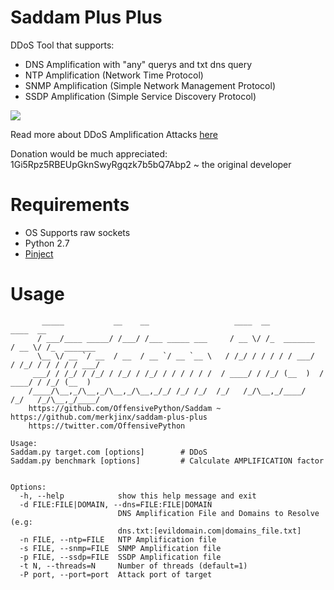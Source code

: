 # Saddam Plus Plus
DDoS Tool that supports:
  * DNS Amplification with "any" querys and txt dns query
  * NTP Amplification (Network Time Protocol)
  * SNMP Amplification (Simple Network Management Protocol)
  * SSDP Amplification (Simple Service Discovery Protocol)
 
 
![](http://2.bp.blogspot.com/-TkNwFJsznto/VOs3l0uSgDI/AAAAAAAAALQ/S5BNt8ULwpg/s1600/9.png)

Read more about DDoS Amplification Attacks [here](http://www.pythonforpentesting.com/2015/02/ddos-amplification-attacks.html)

Donation would be much appreciated: 1Gi5Rpz5RBEUpGknSwyRgqzk7b5bQ7Abp2 ~ the original developer
# Requirements
 * OS Supports raw sockets
 * Python 2.7
 * [Pinject](https://github.com/OffensivePython/Pinject)

# Usage
```
	   _____           __    __                   ____  __              ____  __              
	  / ___/____ _____/ /___/ /___ _____ ___     / __ \/ /_  _______   / __ \/ /_  _______    
	  \__ \/ __ `/ __  / __  / __ `/ __ `__ \   / /_/ / / / / / ___/  / /_/ / / / / / ___/    
	 ___/ / /_/ / /_/ / /_/ / /_/ / / / / / /  / ____/ / /_/ (__  )  / ____/ / /_/ (__  )     
	/____/\__,_/\__,_/\__,_/\__,_/_/ /_/ /_/  /_/   /_/\__,_/____/  /_/   /_/\__,_/____/      
	https://github.com/OffensivePython/Saddam ~ https://github.com/merkjinx/saddam-plus-plus
	https://twitter.com/OffensivePython

Usage: 
Saddam.py target.com [options]        # DDoS
Saddam.py benchmark [options]         # Calculate AMPLIFICATION factor


Options:
  -h, --help            show this help message and exit
  -d FILE:FILE|DOMAIN, --dns=FILE:FILE|DOMAIN
                        DNS Amplification File and Domains to Resolve (e.g:
                        dns.txt:[evildomain.com|domains_file.txt]
  -n FILE, --ntp=FILE   NTP Amplification file
  -s FILE, --snmp=FILE  SNMP Amplification file
  -p FILE, --ssdp=FILE  SSDP Amplification file
  -t N, --threads=N     Number of threads (default=1)
  -P port, --port=port  Attack port of target
```
